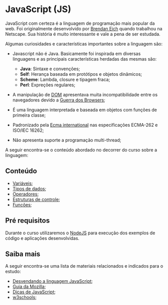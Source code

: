 # JavaScript (JS)

JavaScript com certeza é a linguagem de programação mais popular da web. Foi originalmente desenvolvido por [Brendan Eich](https://pt.wikipedia.org/wiki/Brendan_Eich) quando trabalhou na Netscape. Sua história é muito interessante e vale a pena de ser estudada.

Algumas curiosidades e características importantes sobre a linguagem são:

- Javascript não é Java. Basicamente foi inspirada em diversas linguagens e as principais características herdadas das mesmas são:
  - **Java**: Sintaxe e convenções;
  - **Self**: Herança baseada em protótipos e objetos dinâmicos;
  - **Scheme**: Lambda, closure e tipagem fraca;
  - **Perl**: Expreções regulares;

- A manipulação de [DOM](https://pt.wikipedia.org/wiki/Modelo_de_Objeto_de_Documentos) apresentava muita incompatibilidade entre os navegadores devido a [Guerra dos Browsers](https://pt.wikipedia.org/wiki/Guerra_dos_navegadores);

- É uma linguagem interpretada e baseada em objetos com funções de primeira classe;

- Padronizado pela [Ecma international](https://pt.wikipedia.org/wiki/Ecma_International) nas especificações ECMA-262 e ISO/IEC 16262;

- Não apresenta suporte a programação multi-thread;

A seguir encontra-se o conteúdo abordado no decorrer do curso sobre a linguagem:

## Conteúdo

- [Variáveis](./javascript-variaveis.md);
- [Tipos de dados](./javascript-tipos-de-dados.md);
- [Operadores](./javascript-operadores.md);
- [Estruturas de controle](./javascript-estruturas-de-controle.md);
- [Funções](./javascript-funcoes.md);

## Pré requisitos

Durante o curso utilizaremos o [NodeJS](https://nodejs.org) para execução dos exemplos de código e aplicações desenvolvidas.

## Saiba mais

A seguir encontra-se uma lista de materiais relacionados e indicados para o estudo:

- [Desvendando a linguagem JavaScript](https://www.youtube.com/playlist?list=PLQCmSnNFVYnT1-oeDOSBnt164802rkegc);
- [Guia da Mozilla](https://developer.mozilla.org/pt-BR/docs/Web/JavaScript);
- [Dicas de JavaScript](https://www.youtube.com/playlist?list=PLDm7BSK-M5YloYXPGmK_KEno4_Ql_Q5nS);
- [w3schools](http://www.w3schools.com/js/);
